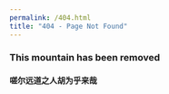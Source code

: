 ```yaml
---
permalink: /404.html
title: "404 - Page Not Found"
---
```


### This mountain has been removed
#### 嗟尔远道之人胡为乎来哉
